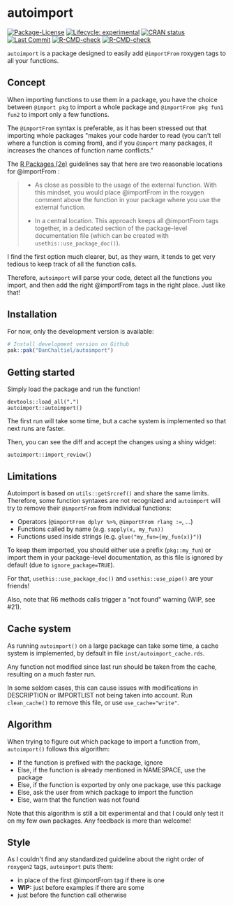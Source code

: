 # autoimport

<!-- badges: start -->

[![Package-License](http://img.shields.io/badge/license-GPL--3-brightgreen.svg?style=flat)](http://www.gnu.org/licenses/gpl-3.0.html) 
[![Lifecycle: experimental](https://img.shields.io/badge/lifecycle-experimental-orange.svg)](https://lifecycle.r-lib.org/articles/stages.html#experimental) 
[![CRAN status](https://www.r-pkg.org/badges/version/autoimport)](https://CRAN.R-project.org/package=autoimport) 
[![Last Commit](https://img.shields.io/github/last-commit/DanChaltiel/autoimport)](https://github.com/DanChaltiel/autoimport)
[![R-CMD-check](https://github.com/DanChaltiel/autoimport/actions/workflows/check-standard.yaml/badge.svg)](https://github.com/DanChaltiel/autoimport/actions/workflows/check-standard.yaml)
[![R-CMD-check](https://github.com/DanChaltiel/autoimport/actions/workflows/R-CMD-check.yaml/badge.svg)](https://github.com/DanChaltiel/autoimport/actions/workflows/R-CMD-check.yaml)
<!-- badges: end -->

`autoimport` is a package designed to easily add `@importFrom` roxygen tags to all your functions.


## Concept

When importing functions to use them in a package, you have the choice between `@import pkg` to import a whole package and `@importFrom pkg fun1 fun2` to import only a few functions.

The `@importFrom` syntax is preferable, as it has been stressed out that importing whole packages "makes your code harder to read (you can't tell where a function is coming from), and if you `@import` many packages, it increases the chances of function name conflicts."

The [R Packages (2e)](https://r-pkgs.org/dependencies-in-practice.html#in-code-below-r) guidelines say that here are two reasonable locations for @importFrom :

> -   As close as possible to the usage of the external function. With this mindset, you would place @importFrom in the roxygen comment above the function in your package where you use the external function.
>
> -   In a central location. This approach keeps all @importFrom tags together, in a dedicated section of the package-level documentation file (which can be created with `usethis::use_package_doc()`).

I find the first option much clearer, but, as they warn, it tends to get very tedious to keep track of all the function calls.

Therefore, `autoimport` will parse your code, detect all the functions you import, and then add the right @importFrom tags in the right place. Just like that!


## Installation

For now, only the development version is available:

``` r
# Install development version on Github
pak::pak("DanChaltiel/autoimport")
```

## Getting started

Simply load the package and run the function!

```{r}
devtools::load_all(".")
autoimport::autoimport()
```

The first run will take some time, but a cache system is implemented so that next runs are faster.

Then, you can see the diff and accept the changes using a shiny widget:

```{r}
autoimport::import_review()
```


## Limitations

Autoimport is based on `utils::getSrcref()` and share the same limits.
Therefore, some function syntaxes are not recognized and `autoimport` will try to remove their `@importFrom` from individual functions:

- Operators (`@importFrom dplyr %>%`, `@importFrom rlang :=`, ...)
- Functions called by name (e.g. `sapply(x, my_fun))` 
- Functions used inside strings (e.g. `glue("my_fun={my_fun(x)}")`)  

To keep them imported, you should either use a prefix (`pkg::my_fun`) or import them in your package-level documentation, as this file is ignored by default (due to `ignore_package=TRUE`). 

For that, `usethis::use_package_doc()` and `usethis::use_pipe()` are your friends!

Also, note that R6 methods calls trigger a "not found" warning (WIP, see #21).


## Cache system

As running `autoimport()` on a large package can take some time, a cache system is implemented, by default in file `inst/autoimport_cache.rds`.

Any function not modified since last run should be taken from the cache, resulting on a much faster run.

In some seldom cases, this can cause issues with modifications in DESCRIPTION or IMPORTLIST not being taken into account. Run `clean_cache()` to remove this file, or use `use_cache="write"`.


## Algorithm

When trying to figure out which package to import a function from, `autoimport()` follows this algorithm:

-   If the function is prefixed with the package, ignore
-   Else, if the function is already mentioned in NAMESPACE, use the package
-   Else, if the function is exported by only one package, use this package
-   Else, ask the user from which package to import the function
-   Else, warn that the function was not found

Note that this algorithm is still a bit experimental and that I could only test it on my few own packages. Any feedback is more than welcome!


## Style

As I couldn't find any standardized guideline about the right order of `roxygen2` tags, `autoimport` puts them:

-   in place of the first @importFrom tag if there is one
-   **WIP:** just before examples if there are some
-   just before the function call otherwise
